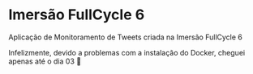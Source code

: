 # Imersão FullCycle 6
Aplicação de Monitoramento de Tweets criada na Imersão FullCycle 6

Infelizmente, devido a problemas com a instalação do Docker, cheguei apenas até o dia 03 🙁
